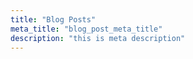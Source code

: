 ```yaml
---
title: "Blog Posts"
meta_title: "blog_post_meta_title"
description: "this is meta description"
---
```

